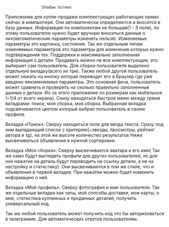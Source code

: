 					Shadow Screen

Приложение для купли-продажи комплектующих работающих прямо сейчас в компьютере. Они автоматически определяются и вносятся в базу данных. Информация по компонентам не большая(1 - 3 поля), по этому пользователю нужно будет вручную вноситься данные о них(автоматические параметры изменять нельзя). Изменяемые параметры это картинка, состояние. Так же отдельным типом изменяемых параметров это параметры для изменения которых нужно подтверждения тех. Поддержки и максимально заполненная информация о детали. Продавать можно не все комплектующие, это выбирает сам пользователь. Для сборки пользователя выделено отдельную вкладку(всего их три). Также любой другой пользователь может нажать на кнопку которая переводит его в Браузер где уже введено неизменяемые параметры. Это основная фича, пользователь  может сравнить и проверить на сколько правильно заполненные данные о детали. Из-за этого приложение по размерам как мобильное (~1/4 от всего экрана). Снизу находиться быстрое меню между тремя вкладками: поиск, моя сборка, моя сборка. Выбранная вкладка подсвечивается цветом который выбрал пользователь в своем профиле. 

Вкладка «Поиск»:
	Сверху находиться поле для ввода текста. Сразу под ним выпадающий список с
	критерию(~звезды, просмотры, рейтинг автора и тд), на этой же высоте количество результатов
	Ниже высвечиваться объявления в нужной сортировки.

Вкладка «Моя сборка»:
  	Сверху высвечивается аватара и его имя( Так же само будут выглядеть профили для других пользователей,
  	но для них нажатие на деталь будут переводить на ссылку детали, а   не на настройку и статистику).
  	Они высвечиваются в том же стиле, что и объявления в первой вкладке. При нажатии можно будет изменить информацию о ней.

Вкладка «Мой профиль»:
  	Сверху фотография и имя пользователя. Так же отдельные вкладки как чаты, мой способы доставки, мои карты,
  	о мне, статистика купленных и проданных деталей, получить универсальный код.

  
Так же любой пользователь может получить код что бы авторизоваться в телеграмме. Для автоматических ответов пользователям.


